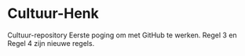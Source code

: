 # Cultuur-Henk
Cultuur-repository
Eerste poging om met GitHub te werken. 
Regel 3 en Regel 4 zijn nieuwe regels.
